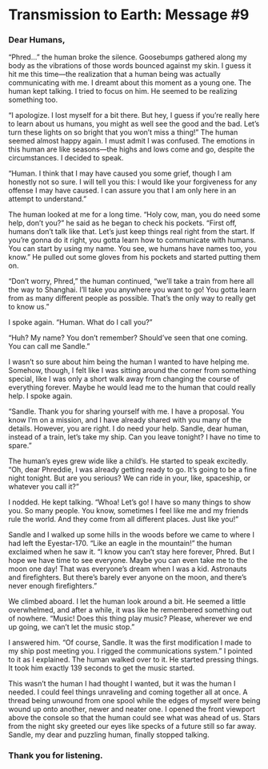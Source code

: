 # Transmission to Earth: Message #9

### Dear Humans,

“Phred...” the human broke the silence. Goosebumps gathered along my body as the vibrations of those words bounced against my skin. I guess it hit me this time—the realization that a human being was actually communicating with me. I dreamt about this moment as a young one. The human kept talking. I tried to focus on him. He seemed to be realizing something too.

“I apologize. I lost myself for a bit there. But hey, I guess if you’re really here to learn about us humans, you might as well see the good and the bad. Let’s turn these lights on so bright that you won’t miss a thing!” The human seemed almost happy again. I must admit I was confused. The emotions in this human are like seasons—the highs and lows come and go, despite the circumstances. I decided to speak.

“Human. I think that I may have caused you some grief, though I am honestly not so sure. I will tell you this: I would like your forgiveness for any offense I may have caused. I can assure you that I am only here in an attempt to understand.”

The human looked at me for a long time. “Holy cow, man, you do need some help, don’t you?” he said as he began to check his pockets. “First off, humans don’t talk like that. Let’s just keep things real right from the start. If you’re gonna do it right, you gotta learn how to communicate with humans. You can start by using my name. You see, we humans have names too, you know.” He pulled out some gloves from his pockets and started putting them on.

“Don’t worry, Phred,” the human continued, “we’ll take a train from here all the way to Shanghai. I’ll take you anywhere you want to go! You gotta learn from as many different people as possible. That’s the only way to really get to know us.”

I spoke again. “Human. What do I call you?”

“Huh? My name? You don’t remember? Should’ve seen that one coming. You can call me Sandle.”

I wasn’t so sure about him being the human I wanted to have helping me. Somehow, though, I felt like I was sitting around the corner from something special, like I was only a short walk away from changing the course of everything forever. Maybe he would lead me to the human that could really help. I spoke again.

“Sandle. Thank you for sharing yourself with me. I have a proposal. You know I’m on a mission, and I have already shared with you many of the details. However, you are right. I do need your help. Sandle, dear human, instead of a train, let’s take my ship. Can you leave tonight? I have no time to spare.”

The human’s eyes grew wide like a child’s. He started to speak excitedly. “Oh, dear Phreddie, I was already getting ready to go. It’s going to be a fine night tonight. But are you serious? We can ride in your, like, spaceship, or whatever you call it?”

I nodded. He kept talking. “Whoa! Let’s go! I have so many things to show you. So many people. You know, sometimes I feel like me and my friends rule the world. And they come from all different places. Just like you!”

Sandle and I walked up some hills in the woods before we came to where I had left the Eyestar-170. “Like an eagle in the mountain!” the human exclaimed when he saw it. “I know you can’t stay here forever, Phred. But I hope we have time to see everyone. Maybe you can even take me to the moon one day! That was everyone’s dream when I was a kid. Astronauts and firefighters. But there’s barely ever anyone on the moon, and there’s never enough firefighters.”

We climbed aboard. I let the human look around a bit. He seemed a little overwhelmed, and after a while, it was like he remembered something out of nowhere. “Music! Does this thing play music? Please, wherever we end up going, we can’t let the music stop.”

I answered him. “Of course, Sandle. It was the first modification I made to my ship post meeting you. I rigged the communications system.” I pointed to it as I explained. The human walked over to it. He started pressing things. It took him exactly 139 seconds to get the music started.

This wasn’t the human I had thought I wanted, but it was the human I needed. I could feel things unraveling and coming together all at once. A thread being unwound from one spool while the edges of myself were being wound up onto another, newer and neater one. I opened the front viewport above the console so that the human could see what was ahead of us. Stars from the night sky greeted our eyes like specks of a future still so far away. Sandle, my dear and puzzling human, finally stopped talking.

### Thank you for listening.
